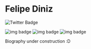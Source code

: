 # Felipe Diniz

![Twitter Badge](https://img.shields.io/twitter/follow/guilherme_rodz?color=%red&label=%40DinizDev&logo=twitter&logoColor=red&style=for-the-badge)

![img badge](https://img.shields.io/github/followers/dinizdev?label=Followers&style=social)
![img badge](https://img.shields.io/badge/-Diniz%20Dev-red)
![img badge](https://img.shields.io/badge/-Loading...-green)


Biography under construction :D